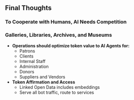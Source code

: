 ## Final Thoughts 

### To Cooperate with Humans, AI Needs Competition


### Galleries, Libraries, Archives, and Museums 
- **Operations should optimize token value to AI Agents for:**
  - Patrons
  - Clients
  - Internal Staff
  - Administration
  - Donors
  - Suppliers and Vendors
- **Token Affirmation and Access**
  - Linked Open Data includes embeddings
  - Serve all bot traffic, route to services

  

